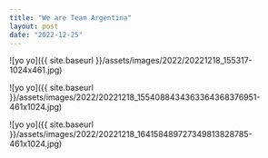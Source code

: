 ```yaml
---
title: "We are Team Argentina"
layout: post
date: "2022-12-25"
---
```


![yo yo]({{ site.baseurl }}/assets/images/2022/20221218_155317-1024x461.jpg)

![yo yo]({{ site.baseurl }}/assets/images/2022/20221218_1554088434363364368376951-461x1024.jpg)

![yo yo]({{ site.baseurl }}/assets/images/2022/20221218_164158489727349813828785-461x1024.jpg)
